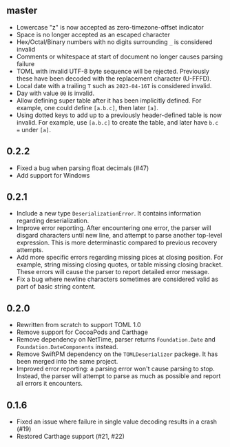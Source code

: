 ## master

- Lowercase "z" is now accepted as zero-timezone-offset indicator
- Space is no longer accepted as an escaped character
- Hex/Octal/Binary numbers with no digits surrounding `_` is considered invalid
- Comments or whitespace at start of document no longer causes parsing failure
- TOML with invalid UTF-8 byte sequence will be rejected. Previously these have
  been decoded with the replacement character (U-FFFD).
- Local date with a trailing `T` such as `2023-04-16T` is considered invalid.
- Day with value `00` is invalid.
- Allow defining super table after it has been implicitly defined. For example,
  one could define `[a.b.c]`, then later `[a]`.
- Using dotted keys to add up to a previously header-defined table is now
  invalid. For example, use `[a.b.c]` to create the table, and later have
  `b.c =` under `[a]`.
## 0.2.2

- Fixed a bug when parsing float decimals (#47)
- Add support for Windows

## 0.2.1

- Include a new type `DeserializationError`. It contains information regarding
  deserialization.
- Improve error reporting. After encountering one error, the parser will
  disgard characters until new line, and attempt to parse another top-level
  expression. This is more determinastic compared to previous recovery attempts.
- Add more specific errors regarding missing pices at closing position. For
  example, string missing closing quotes, or table missing closing bracket.
  These errors will cause the parser to report detailed error message.
- Fix a bug where newline characters sometimes are considered valid as part of
  basic string content.

## 0.2.0

- Rewritten from scratch to support TOML 1.0
- Remove support for CocoaPods and Carthage
- Remove dependency on NetTime, parser returns `Foundation.Date` and
  `Foundation.DateComponents` instead.
- Remove SwiftPM dependency on the `TOMLDeserializer` packege. It has been
  merged into the same project.
- Improved error reporting: a parsing error won't cause parsing to stop.
  Instead, the parser will attempt to parse as much as possible and report all
  errors it encounters.

## 0.1.6

- Fixed an issue where failure in single value decoding results in a crash (#19)
- Restored Carthage support (#21, #22)
